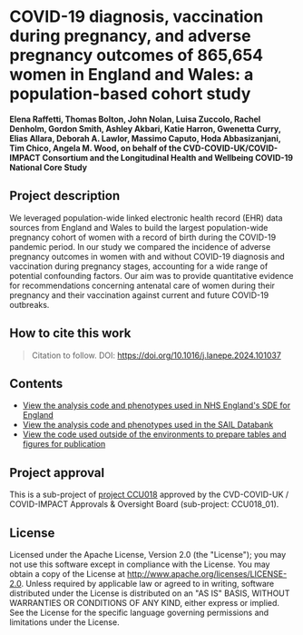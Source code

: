 # COVID-19 diagnosis, vaccination during pregnancy, and adverse pregnancy outcomes of 865,654 women in England and Wales: a population-based cohort study

**Elena Raffetti, Thomas Bolton, John Nolan, Luisa Zuccolo, Rachel Denholm, Gordon Smith, Ashley Akbari, Katie Harron, Gwenetta Curry, Elias Allara, Deborah A. Lawlor, Massimo Caputo, Hoda Abbasizanjani, Tim Chico, Angela M. Wood, on behalf of the CVD-COVID-UK/COVID-IMPACT Consortium and the Longitudinal Health and Wellbeing COVID-19 National Core Study**

## Project description
We leveraged population-wide linked electronic health record (EHR) data sources from England and Wales to build the largest population-wide pregnancy cohort of women with a record of birth during the COVID-19 pandemic period. In our study we compared the incidence of adverse pregnancy outcomes in women with and without COVID-19 diagnosis and vaccination during pregnancy stages, accounting for a wide range of potential confounding factors. Our aim was to provide quantitative evidence for recommendations concerning antenatal care of women during their pregnancy and their vaccination against current and future COVID-19 outbreaks.

## How to cite this work
> Citation to follow. DOI: https://doi.org/10.1016/j.lanepe.2024.101037

## Contents

* [View the analysis code and phenotypes used in NHS England's SDE for England](https://github.com/BHFDSC/CCU018_01/tree/main/england)
* [View the analysis code and phenotypes used in the SAIL Databank](https://github.com/BHFDSC/CCU018_01/tree/main/wales)
* [View the code used outside of the environments to prepare tables and figures for publication](https://github.com/BHFDSC/CCU018_01/tree/main/outside)

## Project approval

This is a sub-project of [project CCU018](https://github.com/BHFDSC/CCU018) approved by the CVD-COVID-UK / COVID-IMPACT Approvals & Oversight Board (sub-project: CCU018_01).

## License

Licensed under the Apache License, Version 2.0 (the "License"); you may not use this software except in compliance with the License. You may obtain a copy of the License at http://www.apache.org/licenses/LICENSE-2.0. Unless required by applicable law or agreed to in writing, software distributed under the License is distributed on an "AS IS" BASIS, WITHOUT WARRANTIES OR CONDITIONS OF ANY KIND, either express or implied. See the License for the specific language governing permissions and limitations under the License.
